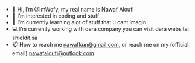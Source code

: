 - 👋 Hi, I’m @ImWofy, my real name is Nawaf Aloufi
- 👀 I’m interested in coding and stuff
- 🌱 I’m currently learning alot of stuff that u cant imagin
- 💻 I’m currently working with dera company you can visit dera website: shieldit.sa
- 📫 How to reach me nawafkun@gmail.com, or reach me on my (official email) nawafaloufi@outlook.com

<!---
ImWofy/ImWofy is a ✨ special ✨ repository because its `README.md` (this file) appears on your GitHub profile.
You can click the Preview link to take a look at your changes.
--->
